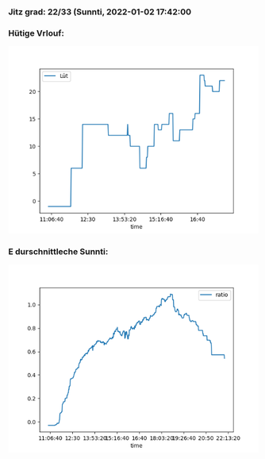 ### Jitz grad: 22/33 (Sunnti, 2022-01-02 17:42:00

### Hütige Vrlouf:
![Graph](Today.png)

### E durschnittleche Sunnti:
![Graph](Sunnti.png)